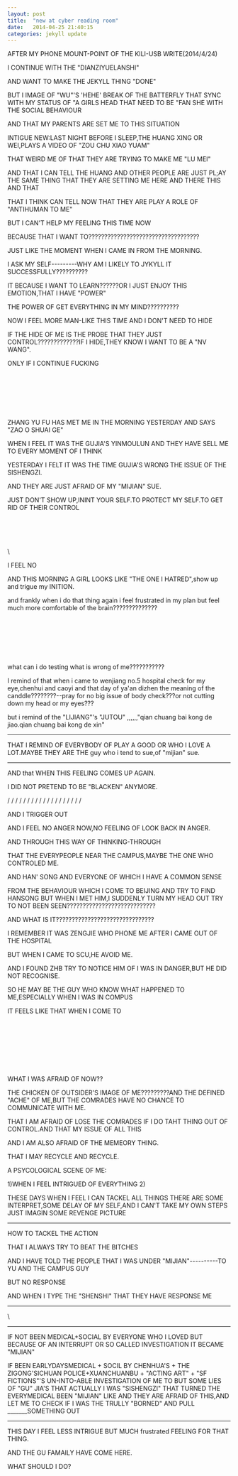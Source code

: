 ```yaml
---
layout: post
title:  "new at cyber reading room"
date:   2014-04-25 21:40:15
categories: jekyll update
--- 
```


AFTER MY PHONE MOUNT-POINT OF THE KILI-USB WRITE(2014/4/24)

I CONTINUE WITH THE "DIANZIYUELANSHI"

AND WANT TO MAKE THE JEKYLL THING "DONE"

BUT I IMAGE OF "WU"'S 'HEHE' BREAK OF THE BATTERFLY THAT SYNC WITH MY STATUS OF "A GIRLS HEAD THAT NEED TO BE "FAN SHE WITH THE SOCIAL BEHAVIOUR

AND THAT MY PARENTS ARE SET ME TO THIS SITUATION

INTIGUE NEW:LAST NIGHT BEFORE I SLEEP,THE HUANG XING OR WEI,PLAYS A VIDEO OF "ZOU CHU XIAO YUAM"

THAT WEIRD ME OF THAT THEY ARE TRYING TO MAKE ME "LU MEI"

AND THAT I CAN TELL THE HUANG AND OTHER PEOPLE ARE JUST PL;AY THE SAME THING THAT THEY ARE SETTING ME HERE AND THERE THIS AND THAT

THAT I THINK CAN TELL NOW THAT THEY ARE PLAY A ROLE OF "ANTIHUMAN TO ME"

BUT I CAN'T HELP MY FEELING THIS TIME NOW

BECAUSE THAT I WANT TO???????????????????????????????????


JUST LIKE THE MOMENT WHEN I CAME IN FROM THE MORNING.

I ASK MY SELF---------WHY AM I LIKELY TO JYKYLL IT SUCCESSFULLY??????????

IT BECAUSE I WANT TO LEARN??????OR I JUST ENJOY THIS EMOTION,THAT I HAVE "POWER"

THE POWER OF GET EVERYTHING IN MY MIND??????????


NOW I FEEL MORE MAN-LIKE THIS TIME AND I DON'T NEED TO HIDE



IF THE HIDE OF ME IS THE PROBE THAT THEY JUST CONTROL?????????????IF I HIDE,THEY KNOW I WANT TO BE A "NV WANG".

ONLY IF I CONTINUE FUCKING


\
\
\
\
\
\
ZHANG YU FU HAS MET ME IN THE MORNING YESTERDAY AND SAYS "ZAO O SHUAI GE"


WHEN I FEEL IT WAS THE GUJIA'S YINMOULUN AND THEY HAVE SELL ME TO EVERY MOMENT OF I THINK


YESTERDAY I FELT IT WAS THE TIME GUJIA'S WRONG THE ISSUE OF THE SISHENGZI.

AND THEY ARE JUST AFRAID OF MY "MIJIAN" SUE.



JUST DON'T SHOW UP,ININT YOUR SELF.TO PROTECT MY SELF.TO GET RID OF THEIR CONTROL

\
\
\
\
\

I FEEL NO 


AND THIS MORNING A GIRL LOOKS LIKE "THE ONE I HATRED",show up and trigue my INITION.

and frankly when i do that thing again i feel frustrated in my plan but feel much more comfortable of the brain??????????????

\
\
\
\
\
\
what can i do testing what is wrong of me???????????


I remind of that when i came to wenjiang no.5 hospital check for my eye,chenhui and caoyi and that day of ya'an dizhen
the meaning of the canddle????????--pray for no big issue of body check???or not cutting down my head or my eyes???

but i remind of the "LIJIANG"'s "JUTOU" ,,,,,,"qian chuang bai kong de jiao.qian chuang bai kong de xin"



***********************************************************************************************************************************************
THAT I REMIND OF EVERYBODY OF PLAY A GOOD OR WHO I LOVE A LOT.MAYBE THEY ARE THE guy who i tend to sue,of "mijian" sue.
************************************************************************************************************************************************



AND that WHEN THIS FEELING COMES UP AGAIN.

I DID NOT PRETEND TO BE "BLACKEN" ANYMORE.

/
/
/
/
/
/
/
/
/
/
/
/
/
/
/
/
/
/
/

AND I TRIGGER OUT

AND I FEEL NO ANGER NOW,NO FEELING OF LOOK BACK IN ANGER.

AND THROUGH THIS WAY OF THINKING-THROUGH

THAT THE EVERYPEOPLE NEAR THE CAMPUS,MAYBE THE ONE WHO CONTROLED ME.

AND HAN' SONG AND EVERYONE OF WHICH I HAVE A COMMON SENSE



FROM THE BEHAVIOUR WHICH I COME TO BEIJING AND TRY TO FIND HANSONG BUT WHEN I MET HIM,I SUDDENLY TURN MY HEAD OUT TRY TO NOT BEEN SEEN????????????????????????????

AND WHAT IS IT???????????????????????????????




I REMEMBER IT WAS ZENGJIE WHO PHONE ME AFTER I CAME OUT OF THE HOSPITAL

BUT WHEN I CAME TO SCU,HE AVOID ME.

AND I FOUND ZHB TRY TO NOTICE HIM OF I WAS IN DANGER,BUT HE DID NOT RECOGNISE.

SO HE MAY BE THE GUY WHO KNOW WHAT HAPPENED TO ME,ESPECIALLY WHEN I WAS IN COMPUS




IT FEELS LIKE THAT WHEN I COME TO 
\
\
\
\
\
\
\
\
\
WHAT I WAS AFRAID OF NOW??

THE CHICKEN OF OUTSIDER'S IMAGE OF ME?????????AND THE DEFINED "ACHE" OF ME,BUT THE COMRADES HAVE NO CHANCE TO COMMUNICATE WITH ME.

THAT I AM AFRAID OF LOSE THE COMRADES IF I DO TAHT THING OUT OF CONTROL.AND THAT MY ISSUE OF ALL THIS

AND I AM ALSO AFRAID OF THE MEMEORY THING.

THAT I MAY RECYCLE AND RECYCLE.





A PSYCOLOGICAL SCENE OF ME:

1)WHEN I FEEL INTRIGUED OF EVERYTHING
2)



THESE DAYS WHEN I FEEL I CAN TACKEL ALL THINGS THERE ARE SOME INTERPRET,SOME DELAY OF MY SELF,AND I CAN'T TAKE MY OWN STEPS JUST IMAGIN SOME REVENGE PICTURE
*************************************************************************************************************************************************************

HOW TO TACKEL THE ACTION

THAT I ALWAYS TRY TO BEAT THE BITCHES


AND I HAVE TOLD THE PEOPLE THAT I WAS UNDER "MIJIAN"----------TO YU AND THE CAMPUS GUY

BUT NO RESPONSE

AND WHEN I TYPE THE "SHENSHI" THAT THEY HAVE RESPONSE ME

***************************************************************************************************************************************************************

\

*******************************************************************************************************************************************************************
IF NOT BEEN MEDICAL+SOCIAL BY EVERYONE WHO I LOVED BUT BECAUSE OF AN INTERRUPT OR SO CALLED INVESTIGATION IT BECAME "MIJIAN"

IF BEEN EARLYDAYSMEDICAL + SOCIL BY CHENHUA'S + THE ZIGONG'SICHUAN POLICE+XUANCHUANBU + "ACTING ART"  + "SF FICTIONS"'S UN-INTO-ABLE INVESTIGATION OF ME TO BUT SOME LIES OF "GU" JIA'S THAT ACTUALLY I WAS "SISHENGZI" THAT TURNED THE EVERYMEDICAL BEEN "MIJIAN" LIKE AND
THEY ARE AFRAID OF THIS,AND LET ME TO CHECK IF I WAS THE TRULLY "BORNED" AND PULL _______SOMETHING OUT
*********************************************************************************************************************************************************************



THIS DAY I FEEL LESS INTRIGUE BUT MUCH frustrated FEELING FOR THAT THING.

AND THE GU FAMAILY HAVE COME HERE.


WHAT SHOULD I DO?